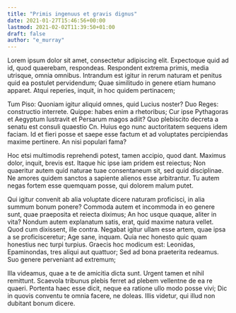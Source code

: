 ```yaml
---
title: "Primis ingenuus et gravis dignus"
date: 2021-01-27T15:46:56+00:00
lastmod: 2021-02-02T11:39:50+01:00
draft: false
author: "e_murray"
---
```


Lorem ipsum dolor sit amet, consectetur adipiscing elit. Expectoque quid ad id,
quod quaerebam, respondeas. Respondent extrema primis, media utrisque, omnia
omnibus. Intrandum est igitur in rerum naturam et penitus quid ea postulet
pervidendum; Quae similitudo in genere etiam humano apparet. Atqui reperies,
inquit, in hoc quidem pertinacem;

Tum Piso: Quoniam igitur aliquid omnes, quid Lucius noster? Duo Reges:
constructio interrete. Quippe: habes enim a rhetoribus; Cur ipse Pythagoras et
Aegyptum lustravit et Persarum magos adiit? Quo plebiscito decreta a senatu est
consuli quaestio Cn. Huius ego nunc auctoritatem sequens idem faciam. Id et
fieri posse et saepe esse factum et ad voluptates percipiendas maxime
pertinere. An nisi populari fama?

Hoc etsi multimodis reprehendi potest, tamen accipio, quod dant. Maximus dolor,
inquit, brevis est. Itaque hic ipse iam pridem est reiectus; Non quaeritur
autem quid naturae tuae consentaneum sit, sed quid disciplinae. Ne amores
quidem sanctos a sapiente alienos esse arbitrantur. Tu autem negas fortem esse
quemquam posse, qui dolorem malum putet.

Qui igitur convenit ab alia voluptate dicere naturam proficisci, in alia summum
bonum ponere? Commoda autem et incommoda in eo genere sunt, quae praeposita et
reiecta diximus; An hoc usque quaque, aliter in vita? Nondum autem explanatum
satis, erat, quid maxime natura vellet. Quod cum dixissent, ille contra.
Negabat igitur ullam esse artem, quae ipsa a se proficisceretur; Age sane,
inquam. Quia nec honesto quic quam honestius nec turpi turpius. Graecis hoc
modicum est: Leonidas, Epaminondas, tres aliqui aut quattuor; Sed ad bona
praeterita redeamus. Suo genere perveniant ad extremum;

Illa videamus, quae a te de amicitia dicta sunt. Urgent tamen et nihil
remittunt. Scaevola tribunus plebis ferret ad plebem vellentne de ea re quaeri.
Portenta haec esse dicit, neque ea ratione ullo modo posse vivi; Dic in quovis
conventu te omnia facere, ne doleas. Illis videtur, qui illud non dubitant
bonum dicere.

